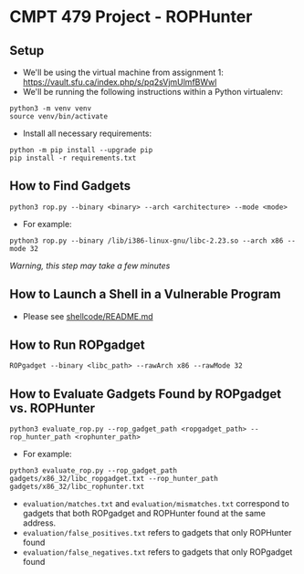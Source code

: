 # CMPT 479 Project - ROPHunter

## Setup
- We'll be using the virtual machine from assignment 1: https://vault.sfu.ca/index.php/s/pq2sVjmUlmfBWwl
- We'll be running the following instructions within a Python virtualenv:
```
python3 -m venv venv
source venv/bin/activate
```
- Install all necessary requirements:
```
python -m pip install --upgrade pip
pip install -r requirements.txt
```

## How to Find Gadgets
```
python3 rop.py --binary <binary> --arch <architecture> --mode <mode>
```
- For example:
```
python3 rop.py --binary /lib/i386-linux-gnu/libc-2.23.so --arch x86 --mode 32
```
*Warning, this step may take a few minutes* 

## How to Launch a Shell in a Vulnerable Program
- Please see [shellcode/README.md](shellcode/README.md)

## How to Run ROPgadget
```
ROPgadget --binary <libc_path> --rawArch x86 --rawMode 32
```

## How to Evaluate Gadgets Found by ROPgadget vs. ROPHunter
```
python3 evaluate_rop.py --rop_gadget_path <ropgadget_path> --rop_hunter_path <rophunter_path>
```
- For example:
```
python3 evaluate_rop.py --rop_gadget_path gadgets/x86_32/libc_ropgadget.txt --rop_hunter_path gadgets/x86_32/libc_rophunter.txt
```
- `evaluation/matches.txt` and `evaluation/mismatches.txt` correspond to gadgets that both ROPgadget and ROPHunter found at the same address.
- `evaluation/false_positives.txt` refers to gadgets that only ROPHunter found
- `evaluation/false_negatives.txt` refers to gadgets that only ROPgadget found
